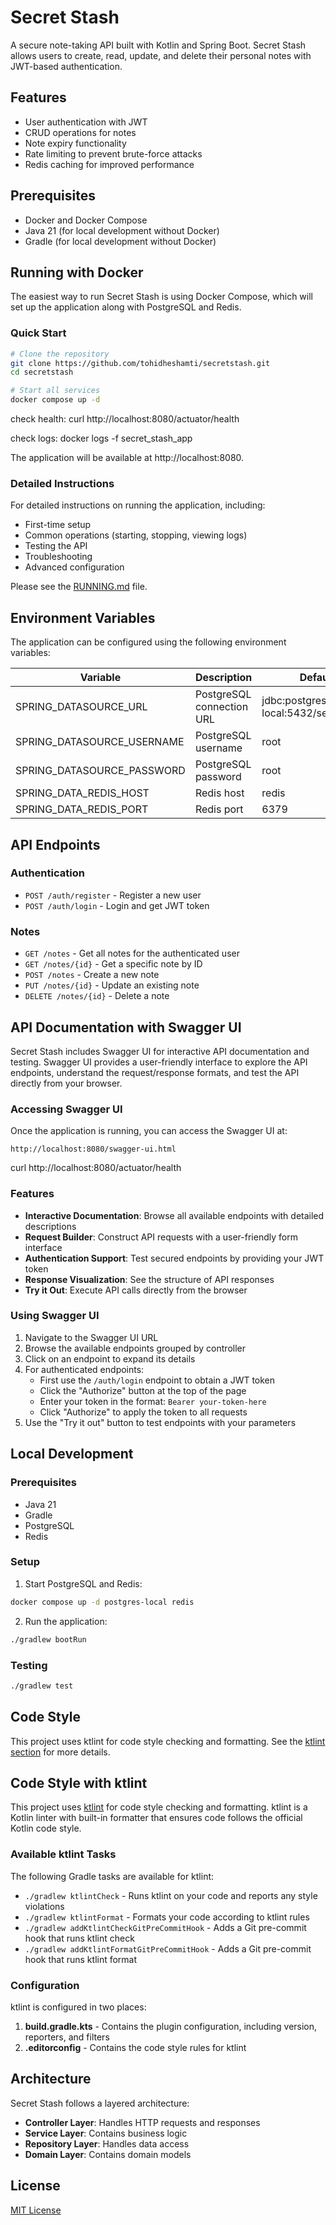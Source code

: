 # Secret Stash

A secure note-taking API built with Kotlin and Spring Boot. Secret Stash allows users to create, read, update, and delete their personal notes with JWT-based authentication.

## Features

- User authentication with JWT
- CRUD operations for notes
- Note expiry functionality
- Rate limiting to prevent brute-force attacks
- Redis caching for improved performance

## Prerequisites

- Docker and Docker Compose
- Java 21 (for local development without Docker)
- Gradle (for local development without Docker)

## Running with Docker

The easiest way to run Secret Stash is using Docker Compose, which will set up the application along with PostgreSQL and Redis.

### Quick Start

```bash
# Clone the repository
git clone https://github.com/tohidheshamti/secretstash.git
cd secretstash

# Start all services
docker compose up -d
```

check health:
curl http://localhost:8080/actuator/health

check logs: 
docker logs -f secret_stash_app


The application will be available at http://localhost:8080.

### Detailed Instructions

For detailed instructions on running the application, including:
- First-time setup
- Common operations (starting, stopping, viewing logs)
- Testing the API
- Troubleshooting
- Advanced configuration

Please see the [RUNNING.md](RUNNING.md) file.

## Environment Variables

The application can be configured using the following environment variables:

| Variable | Description | Default Value |
|----------|-------------|---------------|
| SPRING_DATASOURCE_URL | PostgreSQL connection URL | jdbc:postgresql://postgres-local:5432/secret_stash_local |
| SPRING_DATASOURCE_USERNAME | PostgreSQL username | root |
| SPRING_DATASOURCE_PASSWORD | PostgreSQL password | root |
| SPRING_DATA_REDIS_HOST | Redis host | redis |
| SPRING_DATA_REDIS_PORT | Redis port | 6379 |

## API Endpoints

### Authentication

- `POST /auth/register` - Register a new user
- `POST /auth/login` - Login and get JWT token

### Notes

- `GET /notes` - Get all notes for the authenticated user
- `GET /notes/{id}` - Get a specific note by ID
- `POST /notes` - Create a new note
- `PUT /notes/{id}` - Update an existing note
- `DELETE /notes/{id}` - Delete a note

## API Documentation with Swagger UI

Secret Stash includes Swagger UI for interactive API documentation and testing. Swagger UI provides a user-friendly interface to explore the API endpoints, understand the request/response formats, and test the API directly from your browser.

### Accessing Swagger UI

Once the application is running, you can access the Swagger UI at:

```
http://localhost:8080/swagger-ui.html
```

curl http://localhost:8080/actuator/health

### Features

- **Interactive Documentation**: Browse all available endpoints with detailed descriptions
- **Request Builder**: Construct API requests with a user-friendly form interface
- **Authentication Support**: Test secured endpoints by providing your JWT token
- **Response Visualization**: See the structure of API responses
- **Try it Out**: Execute API calls directly from the browser

### Using Swagger UI

1. Navigate to the Swagger UI URL
2. Browse the available endpoints grouped by controller
3. Click on an endpoint to expand its details
4. For authenticated endpoints:
   - First use the `/auth/login` endpoint to obtain a JWT token
   - Click the "Authorize" button at the top of the page
   - Enter your token in the format: `Bearer your-token-here`
   - Click "Authorize" to apply the token to all requests
5. Use the "Try it out" button to test endpoints with your parameters

## Local Development

### Prerequisites

- Java 21
- Gradle
- PostgreSQL
- Redis

### Setup

1. Start PostgreSQL and Redis:
```bash
docker compose up -d postgres-local redis
```

2. Run the application:
```bash
./gradlew bootRun
```

### Testing

```bash
./gradlew test
```

## Code Style

This project uses ktlint for code style checking and formatting. See the [ktlint section](#code-style-with-ktlint) for more details.

## Code Style with ktlint

This project uses [ktlint](https://github.com/pinterest/ktlint) for code style checking and formatting. ktlint is a Kotlin linter with built-in formatter that ensures code follows the official Kotlin code style.

### Available ktlint Tasks

The following Gradle tasks are available for ktlint:

- `./gradlew ktlintCheck` - Runs ktlint on your code and reports any style violations
- `./gradlew ktlintFormat` - Formats your code according to ktlint rules
- `./gradlew addKtlintCheckGitPreCommitHook` - Adds a Git pre-commit hook that runs ktlint check
- `./gradlew addKtlintFormatGitPreCommitHook` - Adds a Git pre-commit hook that runs ktlint format

### Configuration

ktlint is configured in two places:

1. **build.gradle.kts** - Contains the plugin configuration, including version, reporters, and filters
2. **.editorconfig** - Contains the code style rules for ktlint

## Architecture

Secret Stash follows a layered architecture:

- **Controller Layer**: Handles HTTP requests and responses
- **Service Layer**: Contains business logic
- **Repository Layer**: Handles data access
- **Domain Layer**: Contains domain models

## License

[MIT License](LICENSE)
